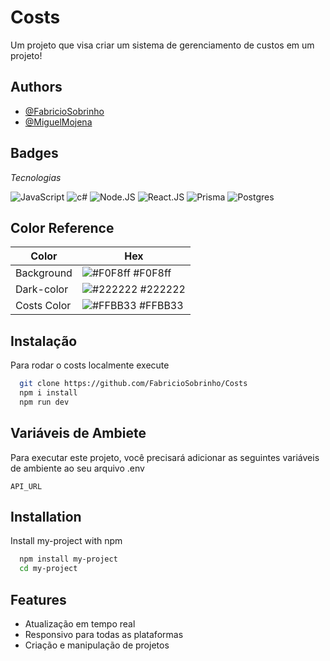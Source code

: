 
# Costs

Um projeto que visa criar um sistema de gerenciamento de custos em um projeto!


## Authors

- [@FabricioSobrinho](https://www.github.com/FabricioSobrinho)
- [@MiguelMojena](https://www.github.com/mmojena)


## Badges
*Tecnologias*

![JavaScript](https://img.shields.io/badge/-JavaScript-0D1117?style=for-the-badge&logo=javascript&textColor=0D1117)
![c#](https://img.shields.io/badge/-Csharp-0D1117?style=for-the-badge&logo=csharp&textColor=0D1117)
![Node.JS](https://img.shields.io/badge/-Node.JS-0D1117?style=for-the-badge&logo=node.js&textColor=0D1117)
![React.JS](https://img.shields.io/badge/-React.JS-0D1117?style=for-the-badge&logo=react&textColor=0D1117)
![Prisma](https://img.shields.io/badge/-Prisma-0D1117?style=for-the-badge&logo=prisma&textColor=0D1117)
![Postgres](https://img.shields.io/badge/-Postgres-0D1117?style=for-the-badge&logo=postgresql&textColor=0D1117)
## Color Reference

| Color             | Hex                                                                |
| ----------------- | ------------------------------------------------------------------ |
| Background | ![#F0F8ff](https://via.placeholder.com/10/F0F8ff?text=+) #F0F8ff |
| Dark-color | ![#222222](https://via.placeholder.com/10/222222?text=+) #222222 |
| Costs Color | ![#FFBB33](https://via.placeholder.com/10/FFBB33?text=+) #FFBB33 |


## Instalação

Para rodar o costs localmente execute

```bash
  git clone https://github.com/FabricioSobrinho/Costs
  npm i install
  npm run dev
```


## Variáveis de Ambiete

Para executar este projeto, você precisará adicionar as seguintes variáveis ​​de ambiente ao seu arquivo .env

`API_URL`


## Installation

Install my-project with npm

```bash
  npm install my-project
  cd my-project
```
    
## Features

- Atualização em tempo real
- Responsivo para todas as plataformas
- Criação e manipulação de projetos 

